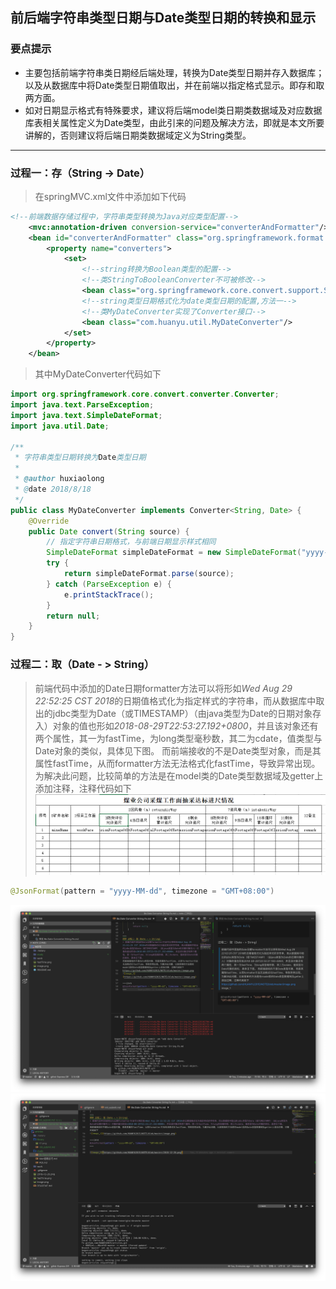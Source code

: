 ## 前后端字符串类型日期与Date类型日期的转换和显示
### 要点提示
- 主要包括前端字符串类日期经后端处理，转换为Date类型日期并存入数据库；以及从数据库中将Date类型日期值取出，并在前端以指定格式显示。即存和取两方面。
- 如对日期显示格式有特殊要求，建议将后端model类日期类数据域及对应数据库表相关属性定义为Date类型，由此引来的问题及解决方法，即就是本文所要讲解的，否则建议将后端日期类数据域定义为String类型。
---
### 过程一：存（String -> Date）
> 在springMVC.xml文件中添加如下代码
~~~xml
<!--前端数据存储过程中，字符串类型转换为Java对应类型配置-->
    <mvc:annotation-driven conversion-service="converterAndFormatter"/>
    <bean id="converterAndFormatter" class="org.springframework.format.support.FormattingConversionServiceFactoryBean">
        <property name="converters">
            <set>
                <!--string转换为Boolean类型的配置-->
                <!--类StringToBooleanConverter不可被修改-->
                <bean class="org.springframework.core.convert.support.StringToBooleanConverter"/>
                <!--string类型日期格式化为date类型日期的配置,方法一-->
                <!--类MyDateConverter实现了Converter接口-->
                <bean class="com.huanyu.util.MyDateConverter"/>
            </set>
        </property>
    </bean>
~~~
> 其中MyDateConverter代码如下
~~~java
import org.springframework.core.convert.converter.Converter;
import java.text.ParseException;
import java.text.SimpleDateFormat;
import java.util.Date;

/**
 * 字符串类型日期转换为Date类型日期
 *
 * @author huxiaolong
 * @date 2018/8/18
 */
public class MyDateConverter implements Converter<String, Date> {
    @Override
    public Date convert(String source) {
        // 指定字符串日期格式，与前端日期显示样式相同
        SimpleDateFormat simpleDateFormat = new SimpleDateFormat("yyyy-MM-dd");
        try {
            return simpleDateFormat.parse(source);
        } catch (ParseException e) {
            e.printStackTrace();
        }
        return null;
    }
}
~~~
### 过程二：取（Date - > String）
> 前端代码中添加的Date日期formatter方法可以将形如*Wed Aug 29 22:52:25 CST 2018*的日期值格式化为指定样式的字符串，而从数据库中取出的jdbc类型为Date（或TIMESTAMP）（由java类型为Date的日期对象存入）对象的值也形如*2018-08-29T22:53:27.192+0800*，并且该对象还有两个属性，其一为fastTime，为long类型毫秒数，其二为cdate，值类型与Date对象的类似，具体见下图。
而前端接收的不是Date类型对象，而是其属性fastTime，从而formatter方法无法格式化fastTime，导致异常出现。为解决此问题，比较简单的方法是在model类的Date类型数据域及getter上添加注释，注释代码如下
![image_1](https://github.com/HUANYU2015/articles/blob/master/image.png)

~~~java
@JsonFormat(pattern = "yyyy-MM-dd", timezone = "GMT+08:00")
~~~

![image_2](https://github.com/HUANYU2015/articles/blob/master/2018-12-26.png)
![image_3](https://github.com/HUANYU2015/articles/blob/master/屏幕快照2018-12-26.png)